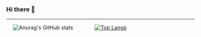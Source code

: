 ### Hi there 👋

<hr/>

&emsp; ![Anurag's GitHub stats](https://github-readme-stats.vercel.app/api?username=Aranjhonn&show_icons=true&theme=gruvbox) &emsp; &emsp; &emsp; [![Top Langs](https://github-readme-stats.vercel.app/api/top-langs/?username=Aranjhonn&layout=donut)](https://github.com/anuraghazra/github-readme-stats)


<!--
**Aranjhonn/Aranjhonn** is a ✨ _special_ ✨ repository because its `README.md` (this file) appears on your GitHub profile.

Here are some ideas to get you started:

- 🔭 I’m currently working on ...
- 🌱 I’m currently learning ...
- 👯 I’m looking to collaborate on ...
- 🤔 I’m looking for help with ...
- 💬 Ask me about ...
- 📫 How to reach me: ...
- 😄 Pronouns: ...
- ⚡ Fun fact: ...
-->
